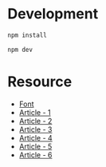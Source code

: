 # Development

```bash
npm install

npm dev
```

# Resource

- [Font](https://fonts.google.com/specimen/Kodchasan)
- [Article - 1](https://unsplash.com/photos/f-nRDB6z4-E)
- [Article - 2](https://unsplash.com/photos/3l3RwQdHRHg)
- [Article - 3](https://unsplash.com/photos/Fr6zexbmjmc)
- [Article - 4](https://unsplash.com/photos/GLmhbqbn1WA)
- [Article - 5](https://unsplash.com/photos/EScCHx_ZR8Y)
- [Article - 6](https://unsplash.com/photos/E5bGCHzjpr8)
